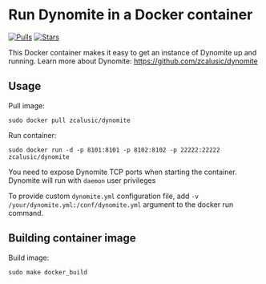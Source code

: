 # Run Dynomite in a Docker container

[![Pulls](https://img.shields.io/docker/pulls/zcalusic/dynomite.svg)](https://hub.docker.com/r/zcalusic/dynomite/)
[![Stars](https://img.shields.io/docker/stars/zcalusic/dynomite.svg)](https://hub.docker.com/r/zcalusic/dynomite/)

This Docker container makes it easy to get an instance of Dynomite up and running.  Learn more about Dynomite: <https://github.com/zcalusic/dynomite>

## Usage

Pull image:

```
sudo docker pull zcalusic/dynomite
```

Run container:

```
sudo docker run -d -p 8101:8101 -p 8102:8102 -p 22222:22222 zcalusic/dynomite
```

You need to expose Dynomite TCP ports when starting the container.  Dynomite will run with ```daemon``` user privileges

To provide custom ```dynomite.yml``` configuration file, add ```-v /your/dynomite.yml:/conf/dynomite.yml``` argument to the docker run command.

## Building container image

Build image:

```
sudo make docker_build
```
